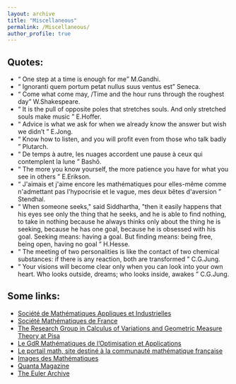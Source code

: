 ```yaml
---
layout: archive
title: "Miscellaneous"
permalink: /Miscellaneous/
author_profile: true
---
```


Quotes:
------

* <q> One step at a time is enough for me</q> M.Gandhi.
* <q> Ignoranti quem portum petat nullus suus ventus est</q> Seneca.
* <q> Come what come may, /Time and the hour runs through the roughest day</q> W.Shakespeare.
* <q> It is the pull of opposite poles that stretches souls. And only stretched souls make music </q> E.Hoffer.
* <q> Advice is what we ask for when we already know the answer but wish we didn’t </q> E.Jong.
* <q> Know how to listen, and you will profit even from those who talk badly </q> Plutarch.
* <q> De temps à autre, les nuages accordent une pause à ceux qui contemplent la lune </q> Bashô.
* <q> The more you know yourself, the more patience you have for what you see in others </q> E.Erikson.
* <q> J'aimais et j'aime encore les mathématiques pour elles-même comme n'admettant pas l'hypocrisie et le vague, mes deux bêtes d'aversion </q> Stendhal.
* <q> When someone seeks," said Siddhartha, "then it easily happens that his eyes see only the thing that he seeks, and he is able to find nothing, to take in nothing because he always thinks only about the thing he is seeking, because he has one goal, because he is obsessed with his goal. Seeking means: having a goal. But finding means: being free, being open, having no goal </q> H.Hesse.
* <q> The meeting of two personalities is like the contact of two chemical substances: if there is any reaction, both are transformed </q> C.G.Jung.
* <q> Your visions will become clear only when you can look into your own heart. Who looks outside, dreams; who looks inside, awakes </q> C.G.Jung.


Some links:
-----------

* [Société de Mathématiques Appliques et Industrielles](http://smai.emath.fr/?lang=en)
* [Société Mathématiques de France](https://smf.emath.fr/)
* [The Research Group in Calculus of Variations and Geometric Measure Theory at Pisa](https://cvgmt.sns.it/)
* [Le GdR Mathématiques de l’Optimisation et Applications](https://gdrmoa.math.cnrs.fr/)
* [ Le portail math, site destiné à la communauté mathématique française](https://portail.math.cnrs.fr/)
* [Images des Mathématiques](https://images.math.cnrs.fr/?lang=fr)
* [Quanta Magazine](https://www.quantamagazine.org/)
* [The Euler Archive](http://eulerarchive.maa.org/index.html)
